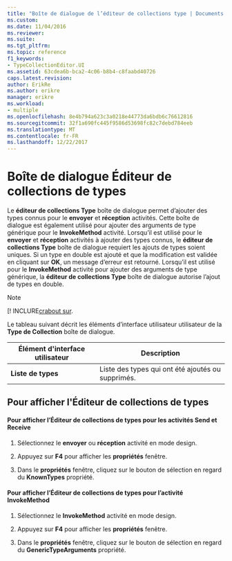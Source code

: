 ```yaml
---
title: "Boîte de dialogue de l’éditeur de collections type | Documents Microsoft"
ms.custom: 
ms.date: 11/04/2016
ms.reviewer: 
ms.suite: 
ms.tgt_pltfrm: 
ms.topic: reference
f1_keywords:
- TypeCollectionEditor.UI
ms.assetid: 63cdea6b-bca2-4c06-b8b4-c8faabd40726
caps.latest.revision: 
author: ErikRe
ms.author: erikre
manager: erikre
ms.workload:
- multiple
ms.openlocfilehash: 8e4b794a623c3a0218e44773da6bdb6c76612816
ms.sourcegitcommit: 32f1a690fc445f9586d53698fc82c7debd784eeb
ms.translationtype: MT
ms.contentlocale: fr-FR
ms.lasthandoff: 12/22/2017
---
```

# <a name="type-collection-editor-dialog-box"></a>Boîte de dialogue Éditeur de collections de types
Le **éditeur de collections Type** boîte de dialogue permet d’ajouter des types connus pour le **envoyer** et **réception** activités. Cette boîte de dialogue est également utilisé pour ajouter des arguments de type générique pour le **InvokeMethod** activité. Lorsqu’il est utilisé pour le **envoyer** et **réception** activités à ajouter des types connus, le **éditeur de collections Type** boîte de dialogue requiert les ajouts de types soient uniques. Si un type en double est ajouté et que la modification est validée en cliquant sur **OK**, un message d’erreur est retourné. Lorsqu’il est utilisé pour le **InvokeMethod** activité pour ajouter des arguments de type générique, la **éditeur de collections Type** boîte de dialogue autorise l’ajout de types en double.  
  
> [!NOTE]
>  [! INCLURE[crabout sur](/dotnet/framework/wcf/feature-details/data-contract-known-types).  
  
 Le tableau suivant décrit les éléments d’interface utilisateur utilisateur de la **Type de Collection** boîte de dialogue.  
  
|Élément d'interface utilisateur|Description|  
|----------------|-----------------|  
|**Liste de types**|Liste des types qui ont été ajoutés ou supprimés.|  
  
## <a name="to-bring-up-the-type-collection-editor"></a>Pour afficher l'Éditeur de collections de types  
  
#### <a name="to-bring-up-the-type-collection-editor-for-the-send-and-receive-activities"></a>Pour afficher l’Éditeur de collections de types pour les activités Send et Receive  
  
1.  Sélectionnez le **envoyer** ou **réception** activité en mode design.  
  
2.  Appuyez sur **F4** pour afficher les **propriétés** fenêtre.  
  
3.  Dans le **propriétés** fenêtre, cliquez sur le bouton de sélection en regard du **KnownTypes** propriété.  
  
#### <a name="to-bring-up-the-type-collection-editor-for-the-invokemethod-activity"></a>Pour afficher l’Éditeur de collections de types pour l’activité InvokeMethod  
  
1.  Sélectionnez le **InvokeMethod** activité en mode design.  
  
2.  Appuyez sur **F4** pour afficher les **propriétés** fenêtre.  
  
3.  Dans le **propriétés** fenêtre, cliquez sur le bouton de sélection en regard du **GenericTypeArguments** propriété.